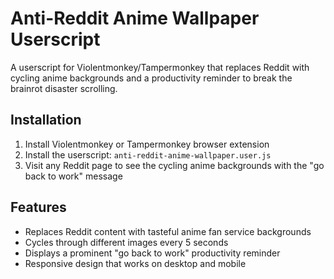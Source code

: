 # Anti-Reddit Anime Wallpaper Userscript
A userscript for Violentmonkey/Tampermonkey that replaces Reddit with cycling anime backgrounds and a productivity reminder to break the brainrot disaster scrolling.

## Installation
1. Install Violentmonkey or Tampermonkey browser extension
2. Install the userscript: `anti-reddit-anime-wallpaper.user.js`
3. Visit any Reddit page to see the cycling anime backgrounds with the "go back to work" message

## Features
- Replaces Reddit content with tasteful anime fan service backgrounds
- Cycles through different images every 5 seconds
- Displays a prominent "go back to work" productivity reminder
- Responsive design that works on desktop and mobile
